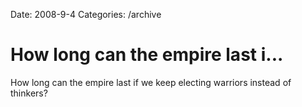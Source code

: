 Date: 2008-9-4
Categories: /archive

# How long can the empire last i...

How long can the empire last if we keep electing warriors instead of thinkers?
